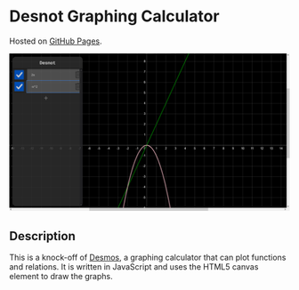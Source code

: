 # Desnot Graphing Calculator

Hosted on [GitHub Pages](https://viggostrom.github.io/Desnot-Graphing-Calculator/).

![Screenshot](screenshots/plots.png)

## Description
This is a knock-off of [Desmos](https://www.desmos.com/calculator), a graphing calculator that can plot functions and relations. It is written in JavaScript and uses the HTML5 canvas element to draw the graphs.